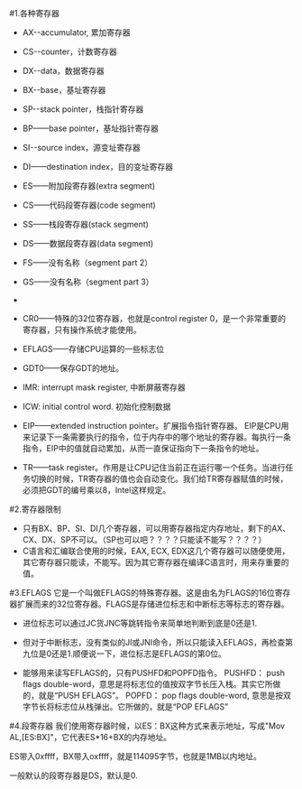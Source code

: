 #1.各种寄存器
* AX--accumulator, 累加寄存器
* CS--counter，计数寄存器
* DX--data，数据寄存器
* BX--base，基址寄存器
* SP--stack pointer，栈指针寄存器
* BP——base pointer，基址指针寄存器
* SI--source index，源变址寄存器
* DI——destination index，目的变址寄存器


* ES——附加段寄存器(extra segment)
* CS——代码段寄存器(code segment)
* SS——栈段寄存器(stack segment)
* DS——数据段寄存器(data segment)
* FS——没有名称（segment part 2）
* GS——没有名称（segment part 3）
*



* CR0——特殊的32位寄存器，也就是control register 0，是一个非常重要的寄存器，只有操作系统才能使用。
* EFLAGS——存储CPU运算的一些标志位
* GDT0——保存GDT的地址。
* IMR: interrupt mask register, 中断屏蔽寄存器
* ICW: initial control word. 初始化控制数据

* EIP——extended instruction pointer。扩展指令指针寄存器。
        EIP是CPU用来记录下一条需要执行的指令，位于内存中的哪个地址的寄存器。每执行一条指令，EIP中的值就自动累加，从而一直保证指向下一条指令的地址。
* TR——task register。作用是让CPU记住当前正在运行哪一个任务。当进行任务切换的时候，TR寄存器的值也会自动变化。我们给TR寄存器赋值的时候，必须把GDT的编号乘以8，Intel这样规定。


#2.寄存器限制
* 只有BX、BP、SI、DI几个寄存器，可以用寄存器指定内存地址，剩下的AX、CX、DX、SP不可以。（SP也可以吧？？？？只能读不能写？？？？）
* C语言和汇编联合使用的时候，EAX, ECX, EDX这几个寄存器可以随便使用，其它寄存器只能读，不能写。因为其它寄存器在编译C语言时，用来存重要的值。

#3.EFLAGS
它是一个叫做EFLAGS的特殊寄存器。这是由名为FLAGS的16位寄存器扩展而来的32位寄存器。FLAGS是存储进位标志和中断标志等标志的寄存器。
* 进位标志可以通过JC货JNC等跳转指令来简单地判断到底是0还是1.
* 但对于中断标志，没有类似的JI或JNI命令，所以只能读入EFLAGS，再检查第九位是0还是1.顺便说一下，进位标志是EFLAGS的第0位。

* 能够用来读写EFLAGS的，只有PUSHFD和POPFD指令。
PUSHFD： push flags double-word，意思是将标志位的值按双字节长压入栈。其实它所做的，就是“PUSH EFLAGS”。
POPFD： pop flags double-word, 意思是按双字节长将标志位从栈弹出。它所做的，就是“POP EFLAGS”

#4.段寄存器
我们使用寄存器时候，以ES：BX这种方式来表示地址，写成"Mov AL,[ES:BX]"，它代表ES*16+BX的内存地址。

ES带入0xffff，BX带入oxffff，就是114095字节，也就是1MB以内地址。

一般默认的段寄存器是DS，默认是0.